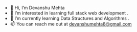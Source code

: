 - 👋 Hi, I’m Devanshu Mehta 
- 👀 I’m interested in learning full stack web development . 
- 🌱 I’m currently learning Data Structures and Algorithms .
- 📫 You can reach me out at devanshumehta8@gmail.com

<!---
Davy-07/Davy-07 is a ✨ special ✨ repository because its `README.md` (this file) appears on your GitHub profile.
You can click the Preview link to take a look at your changes.
--->
